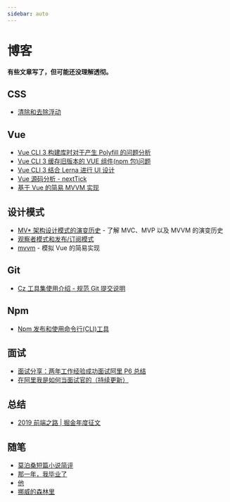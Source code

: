 ```yaml
---
sidebar: auto
---
```


# 博客

**有些文章写了，但可能还没理解透彻。**

## CSS

- [清除和去除浮动](http://www.ziyi2.cn/2017/08/02/%E6%B8%85%E9%99%A4%E5%92%8C%E5%8E%BB%E9%99%A4%E6%B5%AE%E5%8A%A8/)

## Vue

- [Vue CLI 3 构建库时对于产生 Polyfill 的问题分析](https://github.com/ziyi2/ziyi2.github.io/issues/1)
- [Vue CLI 3 缓存旧版本的 VUE 组件(npm 包)问题](https://github.com/ziyi2/ziyi2.github.io/issues/2)
- [Vue CLI 3 结合 Lerna 进行 UI 设计](https://github.com/ziyi2/awesomes-front-end/edit/master/README.md)
- [Vue 源码分析 - nextTick](https://github.com/ziyi2/ziyi2.github.io/issues/5)
- [基于 Vue 的简易 MVVM 实现](https://github.com/ziyi2/ziyi2.github.io/issues/8)

## 设计模式

- [MV\* 架构设计模式的演变历史](https://github.com/ziyi2/mvvm/blob/master/doc/history.md) - 了解 MVC、MVP 以及 MVVM 的演变历史
- [观察者模式和发布/订阅模式](https://github.com/ziyi2/mvvm/blob/master/doc/mode.md)
- [mvvm](https://github.com/ziyi2/mvvm) - 模拟 Vue 的简易实现

## Git

- [Cz 工具集使用介绍 - 规范 Git 提交说明](https://github.com/ziyi2/ziyi2.github.io/issues/6)

## Npm

- [Npm 发布和使用命令行(CLI)工具](https://github.com/ziyi2/ziyi2.github.io/issues/7)

## 面试

- [面试分享：两年工作经验成功面试阿里 P6 总结](https://juejin.im/post/5d690c726fb9a06b155dd40d)
- [在阿里我是如何当面试官的（持续更新）](https://juejin.im/post/5e6ebfa86fb9a07ca714d0ec)

## 总结

- [2019 前端之路 | 掘金年度征文](https://juejin.im/post/5e11ef3b6fb9a0483a135fa7)

## 随笔

- [莫泊桑短篇小说简评](http://www.ziyi2.cn/2017/06/09/%E8%8E%AB%E6%B3%8A%E6%A1%91%E7%9F%AD%E7%AF%87%E5%B0%8F%E8%AF%B4%E7%AE%80%E8%AF%84/)
- [那一年，我毕业了](http://www.ziyi2.cn/2017/07/16/%E9%82%A3%E4%B8%80%E5%B9%B4%EF%BC%8C%E6%88%91%E6%AF%95%E4%B8%9A%E4%BA%86/)
- [他](http://www.ziyi2.cn/2017/09/24/%E4%BB%96/)
- [挪威的森林里](http://www.ziyi2.cn/2018/01/25/%E6%8C%AA%E5%A8%81%E7%9A%84%E6%A3%AE%E6%9E%97%E9%87%8C/)
